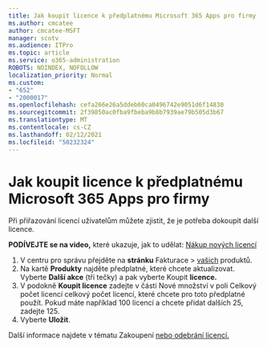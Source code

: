 ```yaml
---
title: Jak koupit licence k předplatnému Microsoft 365 Apps pro firmy
ms.author: cmcatee
author: cmcatee-MSFT
manager: scotv
ms.audience: ITPro
ms.topic: article
ms.service: o365-administration
ROBOTS: NOINDEX, NOFOLLOW
localization_priority: Normal
ms.custom:
- "652"
- "2000017"
ms.openlocfilehash: cefa266e26a5ddeb60ca0496742e9051d6f14830
ms.sourcegitcommit: 2f39850ac0fba9fbeba9b8b7939ae79b505d3b67
ms.translationtype: MT
ms.contentlocale: cs-CZ
ms.lasthandoff: 02/12/2021
ms.locfileid: "50232324"
---
```

# <a name="how-to-buy-licenses-for-your-microsoft-365-apps-for-business-subscription"></a>Jak koupit licence k předplatnému Microsoft 365 Apps pro firmy

Při přiřazování licencí uživatelům můžete zjistit, že je potřeba dokoupit další licence.

**PODÍVEJTE se na video,** které ukazuje, jak to udělat: [Nákup nových licencí](https://go.microsoft.com/fwlink/p/?linkid=2154857)
  
1. V centru pro správu přejděte na **stránku** Fakturace  >  [vašich](https://go.microsoft.com/fwlink/p/?linkid=842054) produktů.
2. Na kartě **Produkty** najděte předplatné, které chcete aktualizovat. Vyberte **Další akce** (tři tečky) a pak vyberte Koupit **licence.**
3. V podokně **Koupit licence**  zadejte v části  Nové množství v poli Celkový počet licencí celkový počet licencí, které chcete pro toto předplatné použít. Pokud máte například 100 licencí a chcete přidat dalších 25, zadejte 125.
4. Vyberte **Uložit**.

Další informace najdete v tématu Zakoupení [nebo odebrání licencí.](https://docs.microsoft.com/microsoft-365/commerce/licenses/buy-licenses)